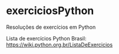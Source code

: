 # exerciciosPython
Resoluções de exercícios em Python

Lista de exercícios Python Brasil: https://wiki.python.org.br/ListaDeExercicios
